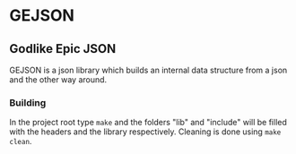 # GEJSON
## Godlike Epic JSON
GEJSON is a json library which builds an internal data structure from a json
and the other way around.
### Building
In the project root type `make` and the folders "lib" and "include" 
will be filled with the headers and the library respectively.
Cleaning is done using `make clean`.

























